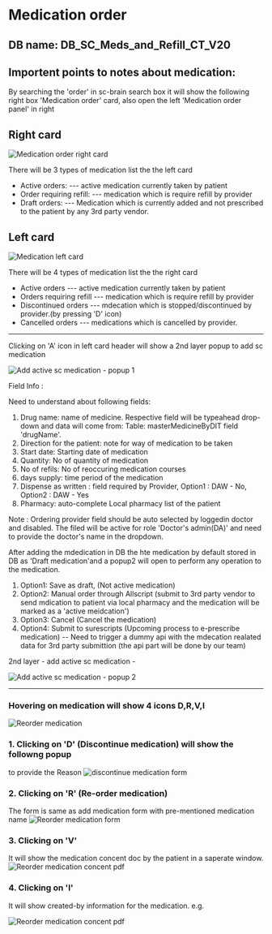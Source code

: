 # Medication order

DB name: DB_SC_Meds_and_Refill_CT_V20
------------------------------


Importent points to notes about medication:
------------------------------------------

 By searching the 'order' in sc-brain search box it will show the following right box 'Medication order' card, also open the left 'Medication order panel' in right


Right card
-----------
![Medication order right card](../../assets/img/medication/medication-order-right-panel.png)


There will be 3 types of medication list the the left card

* Active orders: --- active medication currently taken by patient
* Order requiring refill: --- medication which is require refill by provider
* Draft orders: --- Medication which is currently added and not prescribed to the patient by any 3rd party vendor.


Left card
------------
![Medication left card](../../assets/img/medication/left-card.png)

There will be 4 types of medication list the the right card

* Active orders --- active medication currently taken by patient
* Orders requiring refill --- medication which is require refill by provider
* Discontinued orders --- mdecation which is stopped/discontinued by provider.(by pressing 'D' icon)
* Cancelled orders --- medications which is cancelled by provider.

-----------------------------------------------------------

Clicking on 'A' icon in left card header will show a 2nd layer popup to add sc medication


![Add active sc medication - popup 1](../../assets/img/medication/2nd-layer-addMedication-form-1.png)


Field Info :

Need to understand about following fields: 

1. Drug name: name of medicine. Respective field will be typeahead drop-down and data will come from: Table: masterMedicineByDIT field 'drugName'.
2. Direction for the patient: note for way of medication to be taken
3. Start date: Starting date of medication
4. Quantity: No of quantity of medication
5. No of refils: No of reoccuring medication courses
6. days supply: time period of the medication
7. Dispense as written : field required by Provider,
Option1 : DAW - No, Option2 : DAW - Yes
8. Pharmacy: auto-complete Local pharmacy list of the patient

Note : Ordering provider field should be auto selected by loggedin doctor and disabled. The filed will be active for role 'Doctor's admin(DA)' and need to provide the doctor's name in the dropdown.


After adding the mdedication in DB the 
hte medication by default stored in DB as 'Draft medication'and a popup2 will open to perform any operation to the medication.

1. Option1: Save as draft, (Not active medication)
2. Option2: Manual order through Allscript (submit to 3rd party vendor to send mdication to patient via local pharmacy and the medication will be marked as a 'active meidcation')
3. Option3: Cancel (Cancel the medication)
4. Option4: Submit to surescripts (Upcoming process to e-prescribe medication) -- Need to trigger a dummy api  with the mdecation realated data  for 3rd party submittion (the api part will be done by our team)



2nd layer - add active sc medication - 

![Add active sc medication - popup 2](../../assets/img/medication/2nd-layer-addMedication-form-2.png)


----------------------------------------------------

### Hovering on medication will show 4 icons D,R,V,I

![Reorder medication](../../assets/img/medication/medication-order-right-panel-hover.png)


### 1. Clicking on 'D' (Discontinue medication) will show the followng popup 
to provide the Reason
![discontinue medication form](../../assets/img/medication/discontinue-meds.png)


### 2. Clicking on 'R' (Re-order medication)
The form is same as add medication form with pre-mentioned medication name
![Reorder medication form](../../assets/img/medication/2nd-layer-reorder-medication.png)


### 3. Clicking on 'V'
It will show the medication concent doc by the patient in a saperate window.
![Reorder medication concent pdf](../../assets/img/medication/new-window-pdf-file-for-medication.png)


### 4. Clicking on 'I'
It will show created-by information for the medication. e.g.

![Reorder medication concent pdf](../../assets/img/medication/meds-info.png)
